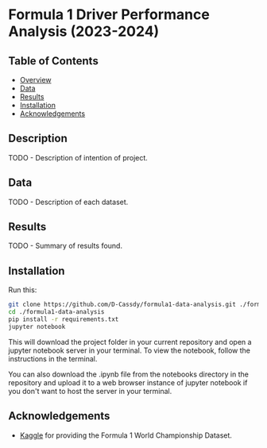 # Formula 1 Driver Performance Analysis (2023-2024)

## Table of Contents

- [Overview](#Description)
- [Data](#Data)
- [Results](#Results)
- [Installation](#Installation)
- [Acknowledgements](#Acknowledgements)

## Description 
TODO - Description of intention of project.

## Data
TODO - Description of each dataset.

## Results
TODO - Summary of results found.

## Installation
Run this:
```bash
git clone https://github.com/D-Cassdy/formula1-data-analysis.git ./formula1-data-analysis
cd ./formula1-data-analysis
pip install -r requirements.txt
jupyter notebook
```
This will download the project folder in your current repository and open a jupyter notebook server in your terminal.
To view the notebook, follow the instructions in the terminal.  

You can also download the .ipynb file from the notebooks directory in the repository and upload it to a web browser
instance of jupyter notebook if you don't want to host the server in your terminal.

## Acknowledgements
- [Kaggle](https://www.kaggle.com/) for providing the Formula 1 World Championship Dataset.  
